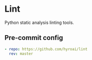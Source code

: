 # Lint

Python static analysis linting tools.

## Pre-commit config

```yaml
- repo: https://github.com/hyroai/lint
  rev: master
```
